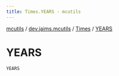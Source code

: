 ```yaml
---
title: Times.YEARS - mcutils
---
```


[mcutils](../../index.html) / [dev.jaims.mcutils](../index.html) / [Times](index.html) / [YEARS](./-y-e-a-r-s.html)

# YEARS

`YEARS`